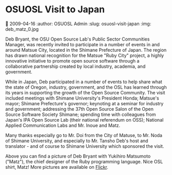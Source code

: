 OSUOSL Visit to Japan
=====================
:date: 2009-04-16
:author: OSUOSL Admin
:slug: osuosl-visit-japan
:img: deb_matz_0.jpg

Deb Bryant, the OSU Open Source Lab's Public Sector Communities Manager, was
recently invited to participate in a number of events in and around Matsue City,
located in the Shimane Prefecture of Japan. The region has drawn national
recognition for the Matsue "Ruby City" project, a highly innovative initiative
to promote open source software through a collaborative partnership created by
local industry, academia, and government.

While in Japan, Deb participated in a number of events to help share what the
state of Oregon, industry, government, and the OSL has learned through its years
in supporting the growth of the Open Source Community. The visit included
meetings with Shimane University's President Honda; Matsue's mayor; Shimane
Prefecture's governor; keynoting at a seminar for industry and government;
addressing the 37th Open Source Salon of the Open Source Software Society
Shimane; spending time with colleagues from Japan's IPA Open Source Lab (their
national referendum on OSS); National Applied Communication Labs and Mr. Inoue
and Matz.

Many thanks especially go to Mr. Doi from the City of Matuse, to Mr. Noda of
Shimane University, and especially to Mr. Tansho Deb's host and translator - and
of course to Shimane University which sponsored the visit.

Above you can find a picture of Deb Bryant with Yukihiro Matsumoto ("Matz"), the
chief designer of the Ruby programming language. Nice OSL shirt, Matz! More
pictures are available on [Flickr](http://www.flickr.com/photos/58459279@N00/sets/72157615202768027/).


